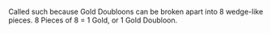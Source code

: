 
Called such because Gold Doubloons can be broken apart into 8 wedge-like pieces.  8 Pieces of 8 = 1 Gold, or 1 Gold Doubloon.